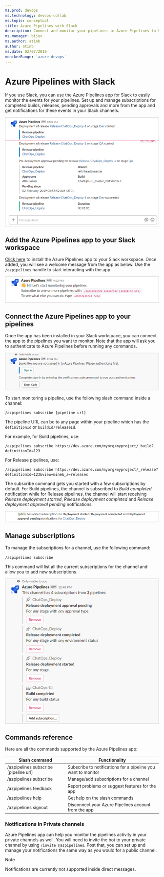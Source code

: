 ```yaml
---
ms.prod: devops
ms.technology: devops-collab
ms.topic: conceptual
title: Azure Pipelines with Slack
description: Connect and monitor your pipelines in Azure Pipelines to Slack by subscribing to notifications right from Slack 
ms.manager: bijuv
ms.author: atinb
author: atinb
ms.date: 02/07/2019
monikerRange: 'azure-devops'
---
```


# Azure Pipelines with Slack

If you use [Slack](https://slack.com), you can use the Azure Pipelines app for Slack to easily monitor the events for your pipelines. Set up and manage subscriptions for completed builds, releases, 
pending approvals and more from the app and get notifications for these events in your Slack channels.

![Notifications image](../_img/integrations-slack/notifications.png)

## Add the Azure Pipelines app to your Slack workspace

[Click here](https://azchatopprodcus1.azchatops.visualstudio.com/_slack/installslackapp) to install the Azure Pipelines app to your Slack workspace. Once added, 
you will see a welcome message from the app as below. Use the `/azpipelines` handle to start interacting with the app.

![Welcome message image](../_img/integrations-slack/welcome-message.png)

## Connect the Azure Pipelines app to your pipelines

Once the app has been installed in your Slack workspace, you can connect the app to the pipelines you want to monitor. Note that the app will ask you to authenticate to Azure Pipelines before running any commands. 

![Sign-in prompt image ](../_img/integrations-slack/sign-in.png)

To start monitoring a pipeline, use the following slash command inside a channel:

```
/azpipelines subscribe [pipeline url]
```

The pipeline URL can be to any page within your pipeline which has the `definitionId` or `buildId/releaseId`.  

For example, for Build pipelines, use:

```
/azpipelines subscribe https://dev.azure.com/myorg/myproject/_build?definitionId=123
```

For Release pipelines, use:

```
/azpipelines subscribe https://dev.azure.com/myorg/myproject/_release?definitionId=123&view=mine&_a=releases
```

The subscribe command gets you started with a few subscriptions by default. For Build pipelines, the channel is subscribed to *Build completed* notification while for Release pipelines, 
the channel will start receiving *Release deployment started*, *Release deployment completed* and *Release deployment approval pending* notifications.

![Subscriptions added image](../_img/integrations-slack/subscriptions-added-confirmation.png)

## Manage subscriptions

To manage the subscriptions for a channel, use the following command:

`/azpipelines subscribe`

This command will list all the current subscriptions for the channel and allow you to add new subscriptions.

![Subscriptions list image](../_img/integrations-slack/subscriptions-list.png)

## Commands reference

Here are all the commands supported by the Azure Pipelines app:

| Slash command        | Functionality  |
| -------------------- |----------------|
| /azpipelines subscribe [pipeline url]      | Subscribe to notifications for a pipeline you want to monitor | 
| /azpipelines subscribe      | Manage/add subscriptions for a channel      | 
| /azpipelines feedback | Report problems or suggest features for the app      |
| /azpipelines help     | Get help on the slash commands |
| /azpipelines signout  | Disconnect your Azure Pipelines account from the app |

### Notifications in Private channels

Azure Pipelines app can help you monitor the pipelines activity in your private channels as well. You will need to invite the bot to your private channel by using `/invite @azpipelines`. 
Post that, you can set up and manage your notifications the same way as you would for a public channel.

>[!NOTE]
>Notifications are currently not supported inside direct messages.